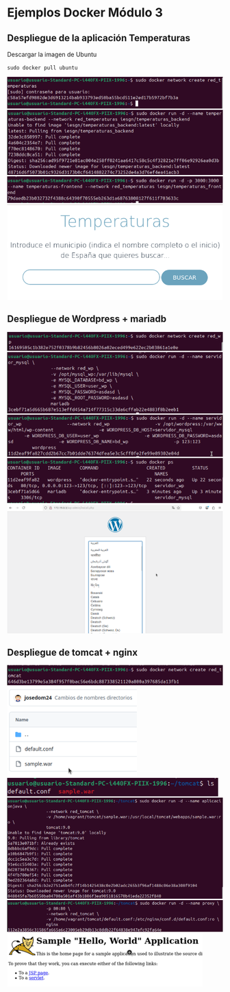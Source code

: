 # Ejemplos Docker Módulo 3

## Despliegue de la aplicación Temperaturas
Descargar la imagen de Ubuntu

```
sudo docker pull ubuntu
```

![](/Tema3/im3/Screenshot_1.png)
![](/Tema3/im3/Screenshot_2.png)
![](/Tema3/im3/Screenshot_3.png)
![](/Tema3/im3/Screenshot_4.png)

## Despliegue de Wordpress + mariadb

![](/Tema3/im3/Screenshot_5.png)
![](/Tema3/im3/Screenshot_6.png)
![](/Tema3/im3/Screenshot_7.png)
![](/Tema3/im3/Screenshot_8.png)
![](/Tema3/im3/Screenshot_9.png)

## Despliegue de tomcat + nginx

![](/Tema3/im3/Screenshot_10.png)
![](/Tema3/im3/Screenshot_11.png)
![](/Tema3/im3/Screenshot_12.png)
![](/Tema3/im3/Screenshot_13.png)
![](/Tema3/im3/Screenshot_14.png)
![](/Tema3/im3/Screenshot_15.png)
